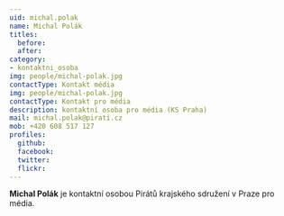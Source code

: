 ```yaml
---
uid: michal.polak
name: Michal Polák
titles:
  before: 
  after:
category: 
- kontaktni_osoba
img: people/michal-polak.jpg
contactType: Kontakt média
img: people/michal-polak.jpg
contactType: Kontakt pro média
description: kontaktní osoba pro média (KS Praha)
mail: michal.polak@pirati.cz
mob: +420 608 517 127
profiles:
  github:       
  facebook: 
  twitter: 		  
  flickr:		  
---
```


**Michal Polák** je kontaktní osobou Pirátů krajského sdružení v Praze pro média.



